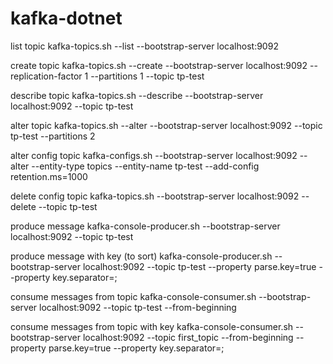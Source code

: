 # kafka-dotnet


list topic
kafka-topics.sh --list --bootstrap-server localhost:9092

create topic
kafka-topics.sh --create --bootstrap-server localhost:9092 --replication-factor 1 --partitions 1 --topic tp-test


describe topic
kafka-topics.sh --describe --bootstrap-server localhost:9092 --topic tp-test


alter topic
kafka-topics.sh --alter --bootstrap-server localhost:9092 --topic tp-test --partitions 2


alter config topic
kafka-configs.sh --bootstrap-server localhost:9092 --alter --entity-type topics --entity-name tp-test --add-config retention.ms=1000


delete config topic
kafka-topics.sh --bootstrap-server localhost:9092 --delete --topic  tp-test


produce message
kafka-console-producer.sh --bootstrap-server localhost:9092 --topic tp-test


produce message with key (to sort)
kafka-console-producer.sh --bootstrap-server localhost:9092 --topic tp-test --property parse.key=true --property key.separator=;


consume messages from topic
kafka-console-consumer.sh --bootstrap-server localhost:9092 --topic tp-test --from-beginning


consume messages from topic with key
kafka-console-consumer.sh --bootstrap-server localhost:9092 --topic first_topic --from-beginning --property parse.key=true --property key.separator=;